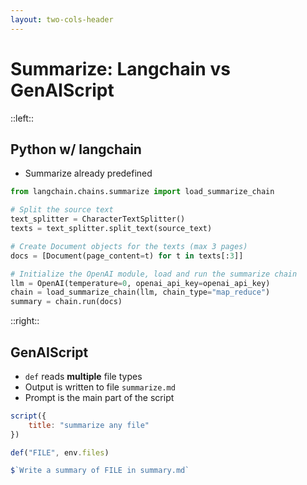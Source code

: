 ```yaml
---
layout: two-cols-header
---
```


# Summarize: Langchain vs GenAIScript


::left::

## Python w/ langchain
- Summarize already predefined
```python
from langchain.chains.summarize import load_summarize_chain

# Split the source text
text_splitter = CharacterTextSplitter()
texts = text_splitter.split_text(source_text)

# Create Document objects for the texts (max 3 pages)
docs = [Document(page_content=t) for t in texts[:3]]

# Initialize the OpenAI module, load and run the summarize chain
llm = OpenAI(temperature=0, openai_api_key=openai_api_key)
chain = load_summarize_chain(llm, chain_type="map_reduce")
summary = chain.run(docs)

```

::right::

<v-click>

## GenAIScript
- `def` reads **multiple** file types
- Output is written to file `summarize.md`
- Prompt is the main part of the script

```js
script({
    title: "summarize any file"
})

def("FILE", env.files)

$`Write a summary of FILE in summary.md`
```

</v-click>
